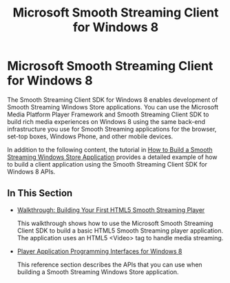 ﻿---
title: Microsoft Smooth Streaming Client for Windows 8
TOCTitle: Microsoft Smooth Streaming Client for Windows 8
ms:assetid: c4430e6a-6e18-41ae-880f-3585378f2769
ms:mtpsurl: https://msdn.microsoft.com/en-us/library/JJ573703(v=VS.90)
ms:contentKeyID: 49080944
ms.date: 11/19/2012
mtps_version: v=VS.90
---

# Microsoft Smooth Streaming Client for Windows 8

The Smooth Streaming Client SDK for Windows 8 enables development of Smooth Streaming Windows Store applications. You can use the Microsoft Media Platform Player Framework and Smooth Streaming Client SDK to build rich media experiences on Windows 8 using the same back-end infrastructure you use for Smooth Streaming applications for the browser, set-top boxes, Windows Phone, and other mobile devices.

In addition to the following content, the tutorial in [How to Build a Smooth Streaming Windows Store Application](http://go.microsoft.com/fwlink/?linkid=271647) provides a detailed example of how to build a client application using the Smooth Streaming Client SDK for Windows 8 APIs.

## In This Section

  - [Walkthrough: Building Your First HTML5 Smooth Streaming Player](walkthrough-building-your-first-html5-smooth-streaming-player.md)
    
    This walkthrough shows how to use the Microsoft Smooth Streaming Client SDK to build a basic HTML5 Smooth Streaming player application. The application uses an HTML5 \<Video\> tag to handle media streaming.

  - [Player Application Programming Interfaces for Windows 8](player-application-programming-interfaces-for-windows-8.md)
    
    This reference section describes the APIs that you can use when building a Smooth Streaming Windows Store application.

